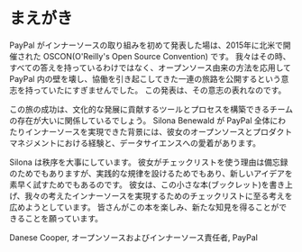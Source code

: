 <!-- # Foreword -->
# まえがき

<!-- PayPal first spoke about its InnerSource journey at OSCON North America in 2015. We didn’t claim to have all the answers, just a will to experiment and openly report on our findings as we went about our journey to adopt open source methodologies within PayPal to reduce engineering silos and increase cross-stack collaboration. -->
PayPal がインナーソースの取り組みを初めて発表した場は、2015年に北米で開催された OSCON(O'Reilly's Open Source Convention) です。
我々はその時、すべての答えを持っているわけではなく、オープンソース由来の方法を応用して PayPal 内の壁を壊し、協働を引き起こしてきた一連の旅路を公開するという意志を持っていたにすぎませんでした。
この発表は、その意志の表れなのです。

<!-- A key part of our InnerSource journey has been building a team capable of designing tools and processes that can help us make this cultural shift. Silona Bonewald’s experience with open source and with product management along with her love of data science made her the ideal person to implement InnerSource across all of PayPal. -->
この旅の成功は、文化的な発展に貢献するツールとプロセスを構築できるチームの存在が大いに関係しているでしょう。
Silona Benewald が PayPal 全体にわたりインナーソースを実現できた背景には、彼女のオープンソースとプロダクトマネジメントにおける経験と、データサイエンスへの愛着があります。

<!-- Silona likes order. She makes checklists to ensure that she doesn’t forget small details, but also to establish implementation norms and streamline adoption of new ideas. She’s written this booklet to share some of the thinking that went into our InnerSource Implementation Checklist. We hope you enjoy it and benefit from it. -->
Silona は秩序を大事にしています。
彼女がチェックリストを使う理由は備忘録のためでもありますが、実践的な規律を設けるためでもあり、新しいアイデアを素早く試すためでもあるのです。
彼女は、この小さな本(ブックレット)を書き上げ、我々の考えたインナーソースを実現するためのチェックリストに至る考えを広めようとしています。
皆さんがこの本を楽しみ、新たな知見を得ることができることを願っています。

<!-- Danese Cooper, head of Open and InnerSource, PayPal -->
<!-- textlint-disable -->Danese Cooper, オープンソースおよびインナーソース責任者, PayPal<!-- textlint-enable -->
